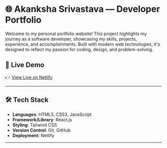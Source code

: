 # 🌐 Akanksha Srivastava — Developer Portfolio

Welcome to my personal portfolio website! This project highlights my journey as a software developer, showcasing my skills, projects, experience, and accomplishments. Built with modern web technologies, it's designed to reflect my passion for coding, design, and problem-solving.

## 🚀 Live Demo

👉 [View Live on Netlify](https://akankshasrivastavaaportfolio.netlify.app)

---

## 🛠️ Tech Stack

- **Languages**: HTML5, CSS3, JavaScript
- **Framework/Library**: React.js
- **Styling**: Tailwind CSS
- **Version Control**: Git, GitHub
- **Deployment**: Netlify

---

